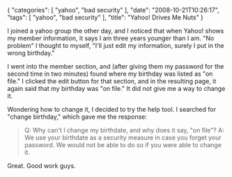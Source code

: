 {
    "categories": [
        "yahoo", 
        "bad security"
    ], 
    "date": "2008-10-21T10:26:17", 
    "tags": [
        "yahoo", 
        "bad security"
    ], 
    "title": "Yahoo! Drives Me Nuts"
}

I joined a yahoo group the other day, and I noticed that when Yahoo! shows my member information, it says I am three years younger than I am. "No problem" I thought to myself, "I'll just edit my information, surely I put in the wrong birthday."

I went into the member section, and (after giving them my password for the second time in two minutes) found where my birthday was listed as "on file." I clicked the edit button for that section, and in the resulting page, it again said that my birthday was "on file." It did not give me a way to change it.

Wondering how to change it, I decided to try the help tool. I searched for "change birthday," which gave me the response:<blockquote>Q: Why can't I change my birthdate, and why does it say, "on file"?
A: We use your birthdate as a security measure in case you forget your password. We would not be able to do so if you were able to change it.</blockquote>Great. Good work guys.
